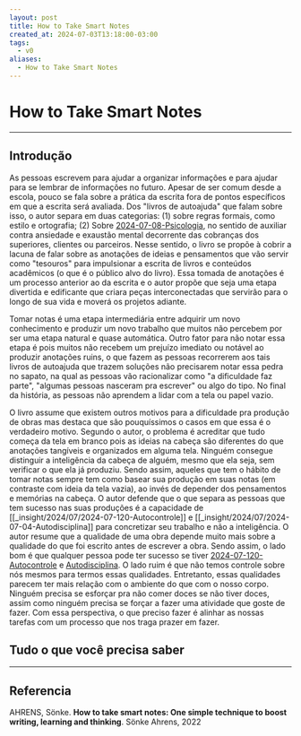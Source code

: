 ```yaml
---
layout: post
title: How to Take Smart Notes
created_at: 2024-07-03T13:18:00-03:00
tags:
  - v0
aliases:
  - How to Take Smart Notes
---
```

# How to Take Smart Notes
----

## Introdução 

As pessoas escrevem para ajudar a organizar informações e para ajudar para se lembrar de informações no futuro. Apesar de ser comum desde a escola, pouco se fala sobre a prática da escrita fora de pontos específicos em que a escrita será avaliada. Dos "livros de autoajuda" que falam sobre isso, o autor separa em duas categorias: (1) sobre regras formais, como estilo e ortografia; (2) Sobre [2024-07-08-Psicologia](_draft/2024/07/2024-07-08-Psicologia.md), no sentido de auxiliar contra ansiedade e exaustão mental decorrente das cobranças dos superiores, clientes ou parceiros. Nesse sentido, o livro se propõe à cobrir a lacuna de falar sobre as anotações de ideias e pensamentos que vão servir como "tesouros" para impulsionar a escrita de livros e conteúdos acadêmicos (o que é o público alvo do livro). Essa tomada de anotações é um processo anterior ao da escrita e o autor propõe que seja uma etapa divertida e edificante que criara peças interconectadas que servirão para o longo de sua vida e moverá os projetos adiante. 

Tomar notas é uma etapa intermediária entre adquirir um novo conhecimento e produzir um novo trabalho que muitos não percebem por ser uma etapa natural e quase automática. Outro fator para não notar essa etapa é pois muitos não recebem um prejuízo imediato ou notável ao produzir anotações ruins, o que fazem as pessoas recorrerem aos tais livros de autoajuda que trazem soluções não precisarem notar essa pedra no sapato, na qual as pessoas vão racionalizar como "a dificuldade faz parte", "algumas pessoas nasceram pra escrever" ou algo do tipo. No final da história, as pessoas não aprendem a lidar com a tela ou papel vazio.

O livro assume que existem outros motivos para a dificuldade pra produção de obras mas destaca que são pouquíssimos o casos em que essa é o verdadeiro motivo. Segundo o autor, o problema é acreditar que tudo começa da tela em branco pois as ideias na cabeça são diferentes do que anotações tangíveis e organizados em alguma tela. Ninguém consegue distinguir a inteligência da cabeça de alguém, mesmo que ela seja, sem verificar o que ela já produziu. Sendo assim, aqueles que tem o hábito de tomar notas sempre tem como basear sua produção em suas notas (em contraste com  ideia da tela vazia), ao invés de depender dos pensamentos e memórias na cabeça. O autor defende que o que separa as pessoas que tem sucesso nas suas produções é a capacidade de [[_insight/2024/07/2024-07-120-Autocontrole]] e [[_insight/2024/07/2024-07-04-Autodisciplina]] para concretizar seu trabalho e não a inteligência. O autor resume que a qualidade de uma obra depende muito mais sobre a qualidade do que foi escrito antes de escrever a obra. Sendo assim, o lado bom é que qualquer pessoa pode ter sucesso se tiver [2024-07-120-Autocontrole](_insight/2024/07/2024-07-120-Autocontrole.md) e [Autodisciplina](_insight/2024/07/2024-07-04-Autodisciplina.md). O lado ruim é que não temos controle sobre nós mesmos para termos essas qualidades. Entretanto, essas qualidades parecem ter mais relação com o ambiente do que com o nosso corpo. Ninguém precisa se esforçar pra não comer doces se não tiver doces, assim como ninguém precisa se forçar a fazer uma atividade que goste de fazer. Com essa perspectiva, o que preciso fazer é alinhar as nossas tarefas com um processo que nos traga prazer em fazer. 

## Tudo o que você precisa saber 
---

## Referencia
AHRENS, Sönke. **How to take smart notes: One simple technique to boost writing, learning and thinking**. Sönke Ahrens, 2022